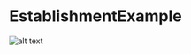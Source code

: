 # EstablishmentExample

![alt text](http://https://parsefiles.back4app.com/IeMYEqP30tjTzx8M8jQQMcgkdPRVxRM9YwBdz7tf/9066d2053c5c64e83f9a059e9b90ce89_Screenshot_20171112-223710.png/to/img.png)
